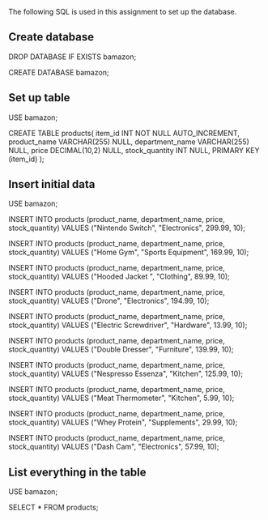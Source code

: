The following SQL is used in this assignment to set up the database.

Create database
---------------
DROP DATABASE IF EXISTS bamazon;

CREATE DATABASE bamazon;

Set up table
------------
USE bamazon;

CREATE TABLE products(
	item_id INT NOT NULL AUTO_INCREMENT,
    product_name VARCHAR(255) NULL,
    department_name VARCHAR(255) NULL,
    price DECIMAL(10,2) NULL,
    stock_quantity INT NULL,
    PRIMARY KEY (item_id)
);

Insert initial data
-------------------
USE bamazon;

INSERT INTO products (product_name, department_name, price, stock_quantity)
VALUES ("Nintendo Switch", "Electronics", 299.99, 10);

INSERT INTO products (product_name, department_name, price, stock_quantity)
VALUES ("Home Gym", "Sports Equipment", 169.99, 10);

INSERT INTO products (product_name, department_name, price, stock_quantity)
VALUES ("Hooded Jacket ", "Clothing", 89.99, 10);

INSERT INTO products (product_name, department_name, price, stock_quantity)
VALUES ("Drone", "Electronics", 194.99, 10);

INSERT INTO products (product_name, department_name, price, stock_quantity)
VALUES ("Electric Screwdriver", "Hardware", 13.99, 10);

INSERT INTO products (product_name, department_name, price, stock_quantity)
VALUES ("Double Dresser", "Furniture", 139.99, 10);

INSERT INTO products (product_name, department_name, price, stock_quantity)
VALUES ("Nespresso Essenza", "Kitchen", 125.99, 10);

INSERT INTO products (product_name, department_name, price, stock_quantity)
VALUES ("Meat Thermometer", "Kitchen", 5.99, 10);

INSERT INTO products (product_name, department_name, price, stock_quantity)
VALUES ("Whey Protein", "Supplements", 29.99, 10);

INSERT INTO products (product_name, department_name, price, stock_quantity)
VALUES ("Dash Cam", "Electronics", 57.99, 10);

List everything in the table
----------------------------
USE bamazon;

SELECT * FROM products;